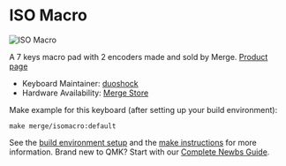 # ISO Macro

![ISO Macro](https://i.imgur.com/wJoaZ8x.jpg)

A 7 keys macro pad with 2 encoders made and sold by Merge. [Product page](https://mergedesign.store/products/iso-macro)

* Keyboard Maintainer: [duoshock](https://github.com/duoshock)
* Hardware Availability: [Merge Store](https://mergedesign.store/products/iso-macro)

Make example for this keyboard (after setting up your build environment):

    make merge/isomacro:default

See the [build environment setup](https://docs.qmk.fm/#/getting_started_build_tools) and the [make instructions](https://docs.qmk.fm/#/getting_started_make_guide) for more information. Brand new to QMK? Start with our [Complete Newbs Guide](https://docs.qmk.fm/#/newbs).